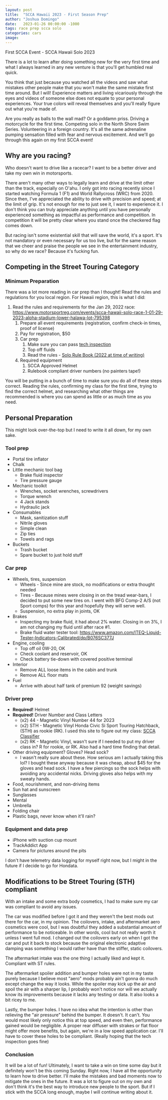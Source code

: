 ```yaml
---
layout: post
title:  "SCCA Hawaii 2023 - First Season Prep"
author: "Joshua Domingo"
date:   2023-01-26 00:00:00 -1000
tags: race prep scca solo  
categories: cars
image: 
---
```


First SCCA Event - SCCA Hawaii Solo 2023

There is a lot to learn after doing something new for the very first time and what I always learned in any new venture is that you'll get humbled real quick.

You think that just because you watched all the videos and saw what mistakes other people make that you won't make the same mistake first time around. But I will! Experience matters and living vicariously through the eyes and videos of someone else does not equate to your personal experiences. Your true colors will reveal themselves and you'll really figure out what you're made of. 

Are you really as balls to the wall mad? Or a goddamn priss. Driving a motorcycle for the first time. Competing solo in the North Shore Swim Series. Volunteering in a foreign country. It's all the same adrenaline pumping sensation filled with fear and nervous excitement. And we'll go through this again on my first SCCA event!



## Why are you racing? 

Who doesn't want to drive like a racecar? I want to be a better driver and take my own win in motorsports.

There aren't many other ways to legally learn and drive at the limit other than the track, especially on O'ahu. I only got into racing recently since I started watching Formula 1 (F1) and World Rallycross (WRC) from 2020. Since then, I've appreciated the ability to drive with precision and speed; at the limit of grip. It's not enough for me to just see it, I want to experience it. I don't think you can truly appreciate anything until you have personally experienced something as impactful as performance and competition. In competition it will be pretty clear where you stand once the checkered flag comes down.

But racing isn't some existential skill that will save the world, it's a sport. It's not mandatory or even necessary for us too live, but for the same reason that we cheer and praise the people we see in the entertainment industry, so why do we race? Because it's fucking fun.
 

## Competing in the Street Touring Category

### Minimum Preparation

There was a lot more reading in car prep than I thought! Read the rules and regulations for you local region. For Hawaii region, this is what I did:

1. Read the rules and requirements for the Jan 29, 2022 race: https://www.motorsportreg.com/events/scca-hawaii-solo-race-1-01-29-2023-aloha-stadium-lower-halawa-lot-795398
   1. Prepare all event requirements (registration, confirm check-in times, proof of license)
   2. Pay for registration, $50 
   3. Car prep
      1. Make sure you can pass [tech inspection](https://dl.motorsportreg.com/bffc18f6-c10f-4697-a957-48bb4351c4b1/)
      2. Top off fluids
      3. Read the rules - [Solo Rule Book (2022 at time of writing)](https://cdn.connectsites.net/user_files/scca/downloads/000/060/877/2022_Solo_Rule_Bookv8.pdf?1661354272)
   4. Required equipment
      1. SCCA Approved Helmet
      2. Rulebook compliant driver numbers (no painters tape!)

You will be putting in a bunch of time to make sure you do all of these steps correct. Reading the rules, confirming my class for the first time, trying to find the correct helmet, and researching what other things are recommended is where you can spend as little or as much time as you need.

## Personal Preparation 

This might look over-the-top but I need to write it all down, for my own sake.

### Tool prep

- Portal tire inflator
- Chalk 
- Little mechanic tool bag
  - Brake fluid inspector
  - Tire pressure gauge
- Mechanic toolkit
  - Wrenches, socket wrenches, screwdrivers
  - Torque wrench
  - 4 Jack stands
  - Hydraulic jack
- Consumables
  - Mask, sanitization stuff
  - Nitrile gloves
  - Simple clean
  - Zip ties
  - Towels and rags
- Buckets
  - Trash bucket
  - Spare bucket to just hold stuff

### Car prep

- Wheels, tires, suspension
  - Wheels - Since mine are stock, no modifications or extra thought needed
  - Tires - Because mines were closing in on the tread wear-bars, I decided to put some new tires on. I went with BFG Comp-2 A/S (not Sport comps) for this year and hopefully they will serve well. 
  - Suspension, no extra play in joints, OK
- Brakes
  - Inspecting my brake fluid, it had about 2% water. Closing in on 3%, I am not changing my fluid until after race #1.
  - Brake fluid water tester tool: https://www.amazon.com/ITEQ-Liquid-Tester-Indicators-Calibrated/dp/B076SC377J  
- Engine, cooling
  - Top off oil 0W-20, OK
  - Check coolant and reservoir, OK
  - Check battery tie-down with covered positive terminal
- Interior
  - Remove ALL loose items in the cabin and trunk
  - Remove ALL floor mats 
- Fuel
  - Arrive with about half tank of premium 92 (weight savings)

### Driver prep

- **Required!** Helmet
- **Required!** Driver Number and Class Letters
  - (x2) 44 - Magnetic Vinyl Number 44 for 2023
  - (x2) STH - Magnetic Vinyl Honda Civic Si Sport Touring Hatchback, (STH) as rookie (RK). I used this site to figure out my class: [SCCA Classifier](https://www.scca-classifier.com/)
  - (x2) RK - Magnetic Vinyl, wasn't sure if I needed to put my driver class in? R for rookie, or RK. Also had a hard time finding that detail.
- Other driving equipment? Gloves? Head sock?
  - I wasn't really sure about these. How serious am I actually taking this lol? I bought these anyway because it was cheap, about $45 for the gloves and head sock. I have a few piercings so the sock helps with avoiding any accidental nicks. Driving gloves also helps with my sweaty hands.
- Food, nourishment, and non-driving items
- Sun hat and sunscreen
- Sunglasses
- Mental
- Umbrella
- Folding chair
- Plastic bags, never know when it'll rain?

### Equipment and data prep

- iPhone with suction cup mount
- TrackAddict App
- Camera for pictures around the pits

I don't have telemetry data logging for myself right now, but I might in the future if I decide to go for Hondata.


## Modifications to be Street Touring (STH) compliant

With an intake and some extra body cosmetics, I had to make sure my car was compliant to avoid any issues.

The car was modified before I got it and they weren't the best mods out there for the car, in my opinion. The coilovers, intake, and aftermarket aero cosmetics were cool, but I was doubtful they added a substantial amount of performance to be noticeable. In other words, cool but not really worth it unless I went full mod.  I changed out the coilovers early on when I got the car and put it back to stock because the original electronic adaptive damping was something I would rather have than the stiffer, static coilovers.

The aftermarket intake was the one thing I actually liked and kept it. Compliant with ST rules.

The aftermarket spoiler addition and bumper holes were not in my taste purely because I believe most "aero" mods probably ain't gonna do much except change the way it looks. While the spoiler may kick up the air and spoil the air with a sharper lip, I probably won't notice nor will we actually know its improvements because it lacks any testing or data. It also looks a bit ricey to me.

Lastly, the bumper holes. I have no idea what the intention is other than relieving the "air pressure" behind the bumper. It doesn't. It can't. You would most likely only notice this at top speed, and even then, performance gained would be negligible. A proper rear diffuser with strakes or flat floor might offer more benefits, but again, we're in a low speed application car. I'll have to cover these holes to be compliant. (Really hoping that the tech inspection goes fine)


### Conclusion

It will be a lot of fun! Ultimately, I want to take a win on time some day but it definitely won't be this coming Sunday. Right now, I have all the opportunity to learn how to drive better. I'll make the mistakes and bad moments now to mitigate the ones in the future. It was a lot to figure out on my own and don't think it's the best way to introduce new people to the sport. But if I stick with the SCCA long enough, maybe I will continue writing about it.




